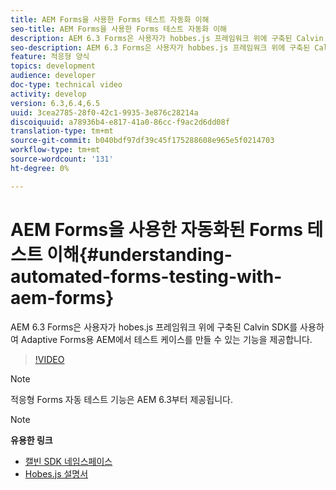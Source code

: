 ```yaml
---
title: AEM Forms을 사용한 Forms 테스트 자동화 이해
seo-title: AEM Forms을 사용한 Forms 테스트 자동화 이해
description: AEM 6.3 Forms은 사용자가 hobbes.js 프레임워크 위에 구축된 Calvin SDK를 사용하여 AEM for Adaptive Forms에서 테스트 케이스를 생성할 수 있도록 하는 기능을 제공합니다.
seo-description: AEM 6.3 Forms은 사용자가 hobbes.js 프레임워크 위에 구축된 Calvin SDK를 사용하여 AEM for Adaptive Forms에서 테스트 케이스를 생성할 수 있도록 하는 기능을 제공합니다.
feature: 적응형 양식
topics: development
audience: developer
doc-type: technical video
activity: develop
version: 6.3,6.4,6.5
uuid: 3cea2785-28f0-42c1-9935-3e876c28214a
discoiquuid: a78936b4-e817-41a0-86cc-f9ac2d6dd08f
translation-type: tm+mt
source-git-commit: b040bdf97df39c45f175288608e965e5f0214703
workflow-type: tm+mt
source-wordcount: '131'
ht-degree: 0%

---
```



# AEM Forms을 사용한 자동화된 Forms 테스트 이해{#understanding-automated-forms-testing-with-aem-forms}

AEM 6.3 Forms은 사용자가 hobes.js 프레임워크 위에 구축된 Calvin SDK를 사용하여 Adaptive Forms용 AEM에서 테스트 케이스를 만들 수 있는 기능을 제공합니다.

>[!VIDEO](https://video.tv.adobe.com/v/19700/)

>[!NOTE]
>
>적응형 Forms 자동 테스트 기능은 AEM 6.3부터 제공됩니다.

>[!NOTE]
>
>**유용한 링크**
>
>* [캘빈 SDK 네임스페이스](https://helpx.adobe.com/aem-forms/6-3/calvin-sdk-javascript-api/calvin.html)
>* [Hobes.js 설명서](https://docs.adobe.com/docs/en/aem/6-3/develop/ref/test-api/index.html)

